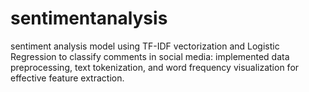 # sentimentanalysis
sentiment analysis model using TF-IDF vectorization and Logistic Regression to classify comments in social media: implemented data preprocessing, text tokenization, and word frequency visualization for effective feature extraction.
